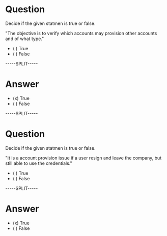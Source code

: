 # Question

Decide if the given statmen is true or false.

"The objective is to verify which accounts may provision other accounts and of what type."

* ( ) True
* ( ) False

-----SPLIT-----

# Answer

* (x) True
* ( ) False

-----SPLIT-----

# Question

Decide if the given statmen is true or false.

"It is a account provision issue if a user resign and leave the company, but still able to use the credentials."

* ( ) True
* ( ) False

-----SPLIT-----

# Answer

* (x) True
* ( ) False
